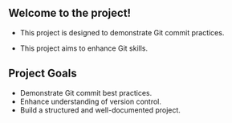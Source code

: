 ## Welcome to the project!

- This project is designed to demonstrate Git commit practices.

- This project aims to enhance Git skills.

## Project Goals
- Demonstrate Git commit best practices.
- Enhance understanding of version control.
- Build a structured and well-documented project.